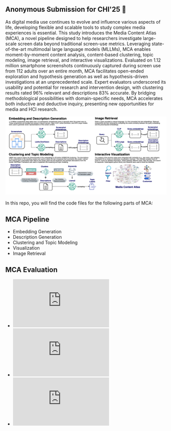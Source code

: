 ## Anonymous Submission for CHI'25 👋


As digital media use continues to evolve and influence various aspects of life, developing flexible and scalable tools to study complex media experiences is essential. This study introduces the Media Content Atlas (MCA), a novel pipeline designed to help researchers investigate large-scale screen data beyond traditional screen-use metrics. Leveraging state-of-the-art multimodal large language models (MLLMs), MCA enables moment-by-moment content analysis, content-based clustering, topic modeling, image retrieval, and interactive visualizations. Evaluated on 1.12 million smartphone screenshots continuously captured during screen use from 112 adults over an entire month, MCA facilitates open-ended exploration and hypothesis generation as well as hypothesis-driven investigations at an unprecedented scale. Expert evaluators underscored its usability and potential for research and intervention design, with clustering results rated 96% relevant and descriptions 83% accurate. By bridging methodological possibilities with domain-specific needs, MCA accelerates both inductive and deductive inquiry, presenting new opportunities for media and HCI research.

![image](https://github.com/mediacontentatlas/mediacontentatlas/blob/main/assets/mcapipeline.png)

In this repo, you will find the code files for the following parts of MCA: 
## MCA Pipeline
- Embedding Generation 
- Description Generation
- Clustering and Topic Modeling
- Visualization
- Image Retrieval
## MCA Evaluation
- ![Expert Survey 1](https://github.com/mediacontentatlas/mediacontentatlas/blob/main/expert_surveys/anonymized_survey1.py) 
- ![Expert Survey 2](https://github.com/mediacontentatlas/mediacontentatlas/blob/main/expert_surveys/anonymized_survey2.py) 
- ![Expert Survey 3](https://github.com/mediacontentatlas/mediacontentatlas/blob/main/expert_surveys/anonymized_survey3.py)  


